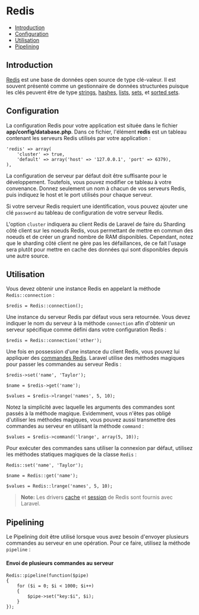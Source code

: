 # Redis

- [Introduction](#introduction)
- [Configuration](#configuration)
- [Utilisation](#usage)
- [Pipelining](#pipelining)

<a name="introduction"></a>
## Introduction

[Redis](http://redis.io) est une base de données open source de type clé-valeur. Il est souvent présenté comme un gestionnaire de données structurées puisque les clés peuvent être de type [strings](http://redis.io/topics/data-types#strings), [hashes](http://redis.io/topics/data-types#hashes), [lists](http://redis.io/topics/data-types#lists), [sets](http://redis.io/topics/data-types#sets), et [sorted sets](http://redis.io/topics/data-types#sorted-sets).

<a name="configuration"></a>
## Configuration

La configuration Redis pour votre application est située dans le fichier **app/config/database.php**. Dans ce fichier, l'élément **redis** est un tableau contenant les serveurs Redis utilisés par votre application :

	'redis' => array(
        'cluster' => true,
		'default' => array('host' => '127.0.0.1', 'port' => 6379),
	),

La configuration de serveur par défaut doit être suffisante pour le développement. Toutefois, vous pouvez modifier ce tableau à votre convenance. Donnez seulement un nom à chacun de vos serveurs Redis, puis indiquez le host et le port utilisés pour chaque serveur.

Si votre serveur Redis requiert une identification, vous pouvez ajouter une clé `password` au tableau de configuration de votre serveur Redis.

L'option `cluster` indiquera au client Redis de Laravel de faire du Sharding côté client sur les noeuds Redis, vous permettant de mettre en commun des noeuds et de créer un grand nombre de RAM disponibles. Cependant, notez que le sharding côté client ne gère pas les défaillances, de ce fait l'usage sera plutôt pour mettre en cache des données qui sont disponibles depuis une autre source.

<a name="usage"></a>
## Utilisation

Vous devez obtenir une instance Redis en appelant la méthode `Redis::connection` :

	$redis = Redis::connection();


Une instance du serveur Redis par défaut vous sera retournée. Vous devez indiquer le nom du serveur à la méthode `connection` afin d'obtenir un serveur spécifique comme défini dans votre configuration Redis :


	$redis = Redis::connection('other');

Une fois en possession d'une instance du client Redis, vous pouvez lui appliquer des [commandes Redis](http://redis.io/commands). Laravel utilise des méthodes magiques pour passer les commandes au serveur Redis :

	$redis->set('name', 'Taylor');

	$name = $redis->get('name');

	$values = $redis->lrange('names', 5, 10);

Notez la simplicité avec laquelle les arguments des commandes sont passés à la méthode magique. Evidemment, vous n'êtes pas obligé d'utiliser les méthodes magiques, vous pouvez aussi transmettre des commandes au serveur en utilisant la méthode `command` :

	$values = $redis->command('lrange', array(5, 10));

Pour exécuter des commandes sans utiliser la connexion par défaut, utilisez les méthodes statiques magiques de la classe `Redis` :

	Redis::set('name', 'Taylor');

	$name = Redis::get('name');

	$values = Redis::lrange('names', 5, 10);

> **Note:** Les drivers [cache](/4.1/cache) et [session](/4.1/session) de Redis sont fournis avec Laravel.

<a name="pipelining"></a>
## Pipelining

Le Pipelining doit être utilisé lorsque vous avez besoin d'envoyer plusieurs commandes au serveur en une opération. Pour ce faire, utilisez la méthode `pipeline` :

#### Envoi de plusieurs commandes au serveur

    Redis::pipeline(function($pipe)
    {
        for ($i = 0; $i < 1000; $i++)
        {
            $pipe->set("key:$i", $i);
        }
    });


